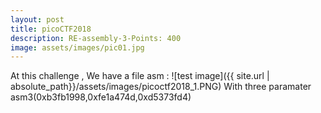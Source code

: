 ```yaml
---
layout: post
title: picoCTF2018
description: RE-assembly-3-Points: 400
image: assets/images/pic01.jpg
---
```


  At this challenge , We have a file asm :
![test image]({{ site.url | absolute_path}}/assets/images/picoctf2018_1.PNG)
  With three paramater asm3(0xb3fb1998,0xfe1a474d,0xd5373fd4) 
